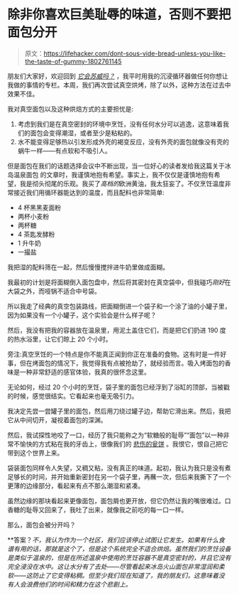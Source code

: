 # 除非你喜欢巨美耻辱的味道，否则不要把面包分开

> 原文：<https://lifehacker.com/dont-sous-vide-bread-unless-you-like-the-taste-of-gummy-1802761145>

朋友们大家好，欢迎回到 [*它会苏威吗？*](http://lifehacker.com/tag/will-it-sous-vide) ，我平时用我的沉浸循环器做任何你想让我做的事情的专栏。本周，我们再次尝试真空烘烤，除了以外，这种方法在过去中效果不佳。



我对真空面包以及这种烘焙方式的主要担忧是:

1.  考虑到我们是在真空密封的环境中烹饪，没有任何水分可以逃逸，这意味着我们的面包会变得潮湿，或者至少是粘粘的。
2.  水不能变得足够热以引发形成外壳的褐变反应，没有外壳的面包就像没有壳的蜗牛一样——有点软和不吸引人。

但是面包在我们的话题选择会议中不断出现，当一位好心的读者发给我这篇关于冰岛温泉面包 的文章时，我谨慎地抱有希望。事实上，我不仅仅是谨慎地抱有希望，我是彻头彻尾的乐观。我买了*高档的*欧洲黄油，我太狂妄了。不仅烹饪温度非常接近我们用循环器能达到的温度，而且配料也非常简单:

*   4 杯黑黑麦面粉
*   两杯小麦粉
*   两杯糖
*   4 茶匙发酵粉
*   1 升牛奶
*   一撮盐

我把湿的配料筛在一起，然后慢慢搅拌进牛奶里做成面糊。

我最初的计划是将面糊倒入面包盘中，然后将其密封在真空袋中，但我碰巧*刚好*在大袋之外，而哑锅不适合中号袋。

所以我走了经典的真空包装路线，把面糊倒进一个袋子和一个涂了油的小罐子里，因为如果没有一个小罐子，这个实验会是什么样子呢？

然后，我没有把我的容器放在温泉里，用泥土盖住它们，而是把它们扔进 190 度的热水浴里，让它们晾上 20 个小时。

旁注:真空烹饪的一个特点是你不能真正闻到你正在准备的食物。这有时是一件好事，但在烤面包的情况下，我觉得我有点被抢劫了，就经验而言。吸入烤面包的香味是一种非常舒适的感官体验，我真的很怀念这里。

无论如何，经过 20 个小时的烹饪，袋子里的面包已经浮到了浴缸的顶部，当被戳的时候，感觉很结实。它看起来也毫无吸引力。

我决定先尝一尝罐子里的面包，然后用刀绕过罐子边，帮助它滑出来。然后，我把它从中间切开，凝视着面包的深渊。

然后，我试探性地咬了一口，经历了我只能称之为“软糖般的耻辱”“面包”以一种非常不愉快的方式粘在我的牙齿上，很像我们的 [悲伤的瓮饼](http://skillet.lifehacker.com/will-it-sous-vide-little-jars-of-cake-1792697992) 。我恨它，恨自己把它带到这个世界上来。

袋装面包同样令人失望，又稠又粘，没有真正的味道。起初，我认为我只是没有煮足够长的时间，并开始重新密封在另一个袋子里，再蘸一次，但后来我撕下了一个更薄的边缘部分，看起来有点不那么潮湿和紧凑。

虽然边缘的那块看起来更像面包，面包屑也更开放，但它仍然让我的嘴很难过。口香糖的耻辱又回来了，我吐了出来，就像我之前吃的每一口一样。

那么，面包会被分开吗？

**答案？**不，我认为作为一个社区，我们应该停止试图让它发生。如果有什么食谱有用的话，那就是这个了，但是这个系统完全不适合烘焙。虽然我们的烹饪设备是类似于温泉的*，但是在所述温泉中使用的烹饪容器不是*真空密封的*，并且它没有完全浸没在水中。这让水分有了去处——尽管看起来冰岛火山面包非常湿润和柔软——这防止了它变得粘稠。但至少我们现在知道了，我的朋友们，这意味着没有人会浪费他们的时间和精力在这个悲剧上。*